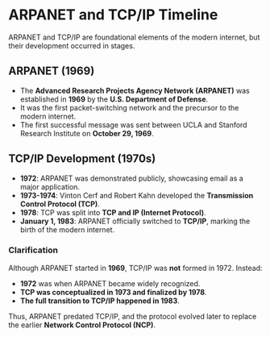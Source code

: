 # ARPANET and TCP/IP Timeline

ARPANET and TCP/IP are foundational elements of the modern internet, but their development occurred in stages.

## ARPANET (1969)
- The **Advanced Research Projects Agency Network (ARPANET)** was established in **1969** by the **U.S. Department of Defense**.
- It was the first packet-switching network and the precursor to the modern internet.
- The first successful message was sent between UCLA and Stanford Research Institute on **October 29, 1969**.

## TCP/IP Development (1970s)
- **1972**: ARPANET was demonstrated publicly, showcasing email as a major application.
- **1973-1974**: Vinton Cerf and Robert Kahn developed the **Transmission Control Protocol (TCP)**.
- **1978**: TCP was split into **TCP and IP (Internet Protocol)**.
- **January 1, 1983**: ARPANET officially switched to **TCP/IP**, marking the birth of the modern internet.

### Clarification
Although ARPANET started in **1969**, TCP/IP was **not** formed in 1972. Instead:
- **1972** was when ARPANET became widely recognized.
- **TCP was conceptualized in 1973 and finalized by 1978**.
- **The full transition to TCP/IP happened in 1983**.

Thus, ARPANET predated TCP/IP, and the protocol evolved later to replace the earlier **Network Control Protocol (NCP)**.
